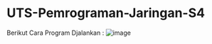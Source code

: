 # UTS-Pemrograman-Jaringan-S4
Berikut Cara Program Djalankan :
![image](https://github.com/reyzass/UTS-Pemrograman-Jaringan-S4/assets/162030249/1c69f4ee-a51d-45f7-a095-a3bc27486fe1)

